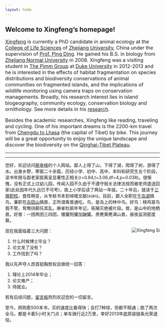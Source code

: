 ```yaml
---
layout: home
---
```



## Welcome to Xingfeng’s homepage! 

<p style="font-size: medium;">
<a href="/" title="Xingfeng Si">Xingfeng</a> is currently a PhD candidate in animal ecology at the <a href="http://www.cls.zju.edu.cn/en/">College of Life Sciences</a> of <a href="http://www.zju.edu.cn" title="Zhejiang University">Zhejiang University</a>, China under the supervision of <a href="http://mypage.zju.edu.cn/personnelCard/pingding">Prof. Ping Ding</a>. He gained his B.S. in biology from <a href="http://www.zjnu.cn">Zhejiang Normal University</a> in 2008. Xingfeng was a visiting student in <a href="http://www.thepimmgroup.org]">The Pimm Group</a> at <a href="http://www.duke.edu">Duke University</a> in 2012-2013 and he is interested in the effects of habitat fragmentation on species distributions and biodiversity conservations of animal communities on fragmented islands, and the implications of wildlife monitoring using camera traps on conservation managements. Broadly, his research interest lies in island biogeography, community ecology, conservation biology and ornithology. See more details in his <a href="/en/about" title="About Me">research</a>.
</p>

<p style="font-size: medium;">
Besides the academic researches, Xingfeng like reading, traveling and cycling. One of his important dreams is the 2200-km travel from <a href="http://en.wikipedia.org/wiki/China_National_Highway_318">Chengdu to Lhasa</a> (the capital of Tibet) by bike. This journey will be a great opportunity to enjoy the unique landscape and discover the biodiversity on the <a href="http://en.wikipedia.org/wiki/Qinghai-Tibet_Plateau">Qinghai-Tibet Plateau</a>.
</p>



---

---

您好，欢迎访问[斯幸峰](/ "Xingfeng Si")的个人网站。鄙人上得了山，下得了湖，爬得了树，游得了水。出身乡野，寒窗二十余载，历经小学、初中、高中、本科和研究生五个阶段，读书年限与距老家距离呈显著性正相关(r=0.84,t=3.06,df=4,p=0.038)。很惭愧，没有正式上过幼儿园，传闻入园不久由于不遵守相关法律法规而被老师遣送回家(此处因年代久远已不可考)，故上小学后读了两站一年级。二十年后，就读于[三墩职校](http://www.zju.edu.cn)，食性稍变，从专蛀书本到啃噬文献(xián)。目前，鄙人全职在[千岛湖](/cn/pages/thousand-island-lake/)搞鸟，兼职在[古田山](/cn/pages/gutianshan-reserve/)搞兽，正所谓禽兽通吃。鸟，是岛上的林中鸟。好鸟：秧鸡翠鸟我不管，鸳鸯鸻鹬任其乱。麻雀杜鹃年年记，拓殖灭绝被片段。兽，是山中的地栖兽。好兽：一团两团三四团，猪獾狗獾加鼬獾。黑麂黄麂满山兽，昼夜监测密度算。

<p><img src="http://sixf.org/files/images/avatar.jpg" title="Xingfeng Si" align="right" /></p>

现在我面临着三大问题：

1. 什么时候博士毕业？
2. 论文发了没有？
3. 工作找到了吗？

我以先声夺人昂首挺胸势权且做统一回答：

1. 理论上2014年毕业；
2. 论文难产；
3. 待就业。

若有后续问题，[留言板](/cn/guestbook)热烈欢迎您的一切留言。

至今，网购愈500本书，买的速度比看得快；会打7种球，但都不精通；跑了两次全马，都是卡着5小时关门点；单车骑行近2万里，幸好2013年底原装链条光荣退役。
